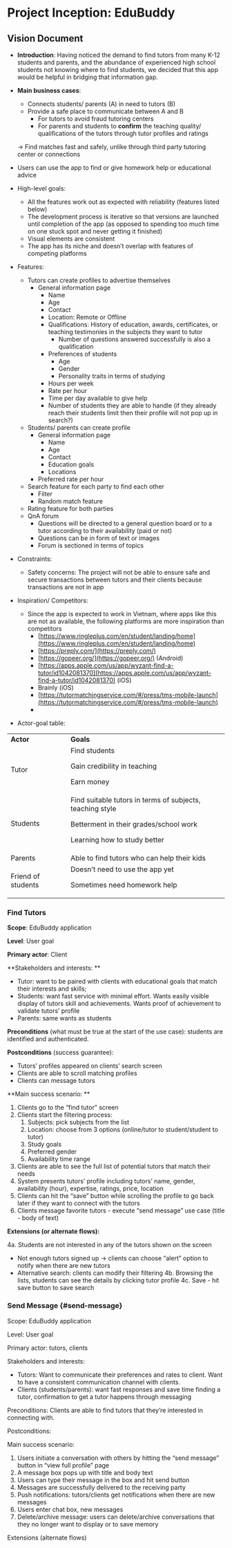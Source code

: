 # Project Inception: EduBuddy

## Vision Document



* **Introduction**: Having noticed the demand to find tutors from many K-12 students and parents, and the abundance of experienced high school students not knowing where to find students, we decided that this app would be helpful in bridging that information gap. 
* **Main business cases**:
    * Connects students/ parents (A) in need to tutors (B)
    * Provide a safe place to communicate between A and B
        * For tutors to avoid fraud tutoring centers 
        * For parents and students to **confirm** the teaching quality/ qualifications of the tutors through tutor profiles and ratings 

    → Find matches fast and safely, unlike through third party tutoring center or connections 

* Users can use the app to find or give homework help or educational advice 
* High-level goals:
    * All the features work out as expected with reliability (features listed below)
    * The development process is iterative so that versions are launched until completion of the app (as opposed to spending too much time on one stuck spot and never getting it finished) 
    * Visual elements are consistent 
    * The app has its niche and doesn’t overlap with features of competing platforms 
* Features: 
    * Tutors can create profiles to advertise themselves
        * General information page 
            * Name
            * Age
            * Contact
            * Location: Remote or Offline 
            * Qualifications: History of education, awards, certificates, or teaching testimonies in the subjects they want to tutor
                * Number of questions answered successfully is also a qualification 
            * Preferences of students
                * Age 
                * Gender 
                * Personality traits in terms of studying 
            * Hours per week
            * Rate per hour 
            * Time per day available to give help 
            * Number of students they are able to handle (if they already reach their students limit then their profile will not pop up in search?)
    * Students/ parents can create profile
        * General information page
            * Name
            * Age 
            * Contact 
            * Education goals 
            * Locations 	
        * Preferred rate per hour 
    * Search feature for each party to find each other
        * Filter
        * Random match feature 
    * Rating feature for both parties 
    * QnA forum 
        * Questions will be directed to a general question board or to a tutor according to their availability (paid or not) 
        * Questions can be in form of text or images 
        * Forum is sectioned in terms of topics 
* Constraints:
    * Safety concerns: The project will not be able to ensure safe and secure transactions between tutors and their clients because transactions are not in app 
* Inspiration/ Competitors:
    * Since the app is expected to work in Vietnam, where apps like this are not as available, the following platforms are more inspiration than competitors
        * [https://www.ringleplus.com/en/student/landing/home](https://www.ringleplus.com/en/student/landing/home)
        * [https://preply.com/](https://preply.com/)
        * [https://gopeer.org/](https://gopeer.org/) (Android)
        * [https://apps.apple.com/us/app/wyzant-find-a-tutor/id1042081370](https://apps.apple.com/us/app/wyzant-find-a-tutor/id1042081370) (iOS) 
        * Brainly (iOS) 
        * [https://tutormatchingservice.com/#/press/tms-mobile-launch](https://tutormatchingservice.com/#/press/tms-mobile-launch)
        * 
* Actor-goal table:

<table>
  <tr>
   <td>
<strong>Actor</strong>
   </td>
   <td><strong>Goals</strong>
   </td>
  </tr>
  <tr>
   <td>Tutor
   </td>
   <td>Find students 
<p>
Gain credibility in teaching
<p>
Earn money
   </td>
  </tr>
  <tr>
   <td>Students
   </td>
   <td>Find suitable tutors in terms of subjects, teaching style
<p>
Betterment in their grades/school work
<p>
Learning how to study better
   </td>
  </tr>
  <tr>
   <td>Parents
   </td>
   <td>Able to find tutors who can help their kids
   </td>
  </tr>
  <tr>
   <td>Friend of students 
   </td>
   <td>Doesn’t need to use the app yet 
<p>
Sometimes need homework help 
   </td>
  </tr>
</table>


### Find Tutors

**Scope**: EduBuddy application 

**Level**: User goal

**Primary actor**: Client 

**Stakeholders and interests: **



* Tutor: want to be paired with clients with educational goals that match their interests and skills; 
* Students: want fast service with minimal effort. Wants easily visible display of tutors skill and achievements. Wants proof of achievement to validate tutors’ profile
* Parents: same wants as students

**Preconditions** (what must be true at the start of the use case): students are identified and authenticated.

**Postconditions** (success guarantee):



* Tutors’ profiles appeared on clients’ search screen
* Clients are able to scroll matching profiles
* Clients can message tutors

**Main success scenario: **
1. Clients go to the “find tutor” screen 
2. Clients start the filtering process: 
    1. Subjects: pick subjects from the list
    2. Location: choose from 3 options (online/tutor to student/student to tutor)
    3. Study goals
    4. Preferred gender
    5. Availability time range
3. Clients are able to see the full list of potential tutors that match their needs 
4. System presents tutors’ profile including tutors’ name, gender, availability (hour), expertise, ratings, price, location
5. Clients can hit the “save” button while scrolling the profile to go back later if they want to connect with the tutors
6. Clients message favorite tutors - execute “send message” use case (title - body of text) 

**Extensions (or alternate flows):**

4a. Students are not interested in any of the tutors shown on the screen
* Not enough tutors signed up → clients can choose “alert” option to notify when there are new tutors
* Alternative search: clients can modify their filtering
4b. Browsing the lists, students can see the details by clicking tutor profile
4c. Save - hit save button to save search 


### Send Message  {#send-message}

Scope: EduBuddy application 

Level: User goal

Primary actor: tutors, clients

Stakeholders and interests:



* Tutors: Want to communicate their preferences and rates to client. Want to have a consistent communication channel with clients.
* Clients (students/parents): want fast responses and save time finding a tutor,  confirmation to get a tutor happens through messaging

Preconditions: Clients are able to find tutors that they’re interested in connecting with.

Postconditions:

Main success scenario:



1. Users initiate a conversation with others by hitting the “send message” button in “view full profile” page
2. A message box pops up with title and body text
3. Users can type their message in the box and hit send button
4. Messages are successfully delivered to the receiving party 
5. Push notifications: tutors/clients get notifications when there are new messages
6. Users enter chat box, new messages
7. Delete/archive message: users can delete/archive conversations that they no longer want to display or to save memory

Extensions (alternate flows)
